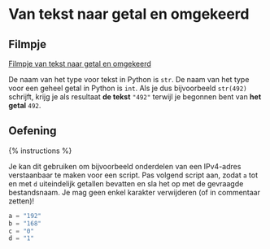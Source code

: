 # Van tekst naar getal en omgekeerd

## Filmpje
[Filmpje van tekst naar getal en omgekeerd](https://youtu.be/oO_MXKX904M)



De naam van het type voor tekst in Python is `str`. De naam van het type voor een geheel getal in Python is `int`. Als je dus bijvoorbeeld `str(492)` schrijft, krijg je als resultaat **de tekst** `"492"` terwijl je begonnen bent van **het getal** `492`.

## Oefening
{% instructions %}

Je kan dit gebruiken om bijvoorbeeld onderdelen van een IPv4-adres verstaanbaar te maken voor een script. Pas volgend script aan, zodat `a` tot en met `d` uiteindelijk getallen bevatten en sla het op met de gevraagde bestandsnaam. Je mag geen enkel karakter verwijderen (of in commentaar zetten)!

```python
a = "192"
b = "168"
c = "0"
d = "1"
```
